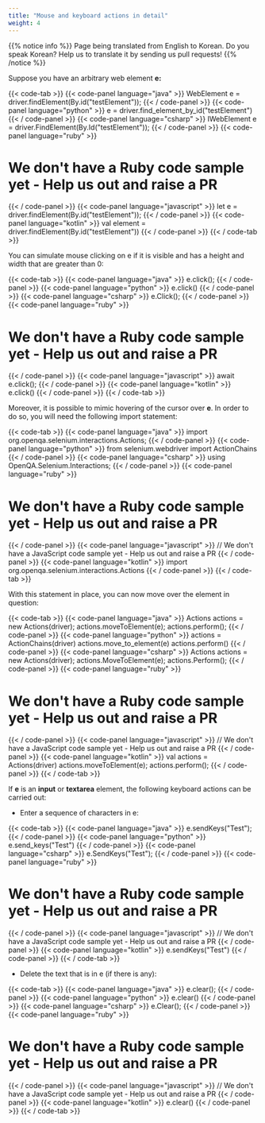 ```yaml
---
title: "Mouse and keyboard actions in detail"
weight: 4
---
```


{{% notice info %}}
<i class="fas fa-language"></i> Page being translated from 
English to Korean. Do you speak Korean? Help us to translate
it by sending us pull requests!
{{% /notice %}}

Suppose you have an arbitrary web element **e:**

{{< code-tab >}}
  {{< code-panel language="java" >}}
WebElement e = driver.findElement(By.id("testElement"));
  {{< / code-panel >}}
  {{< code-panel language="python" >}}
e = driver.find_element_by_id("testElement")
  {{< / code-panel >}}
  {{< code-panel language="csharp" >}}
IWebElement e = driver.FindElement(By.Id("testElement"));
  {{< / code-panel >}}
  {{< code-panel language="ruby" >}}
# We don't have a Ruby code sample yet -  Help us out and raise a PR  
  {{< / code-panel >}}
  {{< code-panel language="javascript" >}}
let e = driver.findElement(By.id("testElement"));
  {{< / code-panel >}}
  {{< code-panel language="kotlin" >}}
val element = driver.findElement(By.id("testElement"))
  {{< / code-panel >}}
{{< / code-tab >}}

You can simulate mouse clicking on e if it is visible and has a height and width
that are greater than 0:

{{< code-tab >}}
  {{< code-panel language="java" >}}
e.click();
  {{< / code-panel >}}
  {{< code-panel language="python" >}}
e.click()
  {{< / code-panel >}}
  {{< code-panel language="csharp" >}}
e.Click();
  {{< / code-panel >}}
  {{< code-panel language="ruby" >}}
# We don't have a Ruby code sample yet -  Help us out and raise a PR  
  {{< / code-panel >}}
  {{< code-panel language="javascript" >}}
await e.click();
  {{< / code-panel >}}
  {{< code-panel language="kotlin" >}}
e.click()
  {{< / code-panel >}}
{{< / code-tab >}}

Moreover, it is possible to mimic hovering of the cursor over **e**. In order
to do so, you will need the following import statement:

{{< code-tab >}}
  {{< code-panel language="java" >}}
import org.openqa.selenium.interactions.Actions;
  {{< / code-panel >}}
  {{< code-panel language="python" >}}
from selenium.webdriver import ActionChains
  {{< / code-panel >}}
  {{< code-panel language="csharp" >}}
using OpenQA.Selenium.Interactions;
  {{< / code-panel >}}
  {{< code-panel language="ruby" >}}
# We don't have a Ruby code sample yet -  Help us out and raise a PR
  {{< / code-panel >}}
  {{< code-panel language="javascript" >}}
// We don't have a JavaScript code sample yet -  Help us out and raise a PR
  {{< / code-panel >}}
  {{< code-panel language="kotlin" >}}
import org.openqa.selenium.interactions.Actions
  {{< / code-panel >}}
{{< / code-tab >}}

With this statement in place, you can now move over the element in question:

{{< code-tab >}}
  {{< code-panel language="java" >}}
Actions actions = new Actions(driver);
actions.moveToElement(e);
actions.perform();
  {{< / code-panel >}}
  {{< code-panel language="python" >}}
actions = ActionChains(driver)
actions.move_to_element(e)
actions.perform()
  {{< / code-panel >}}
  {{< code-panel language="csharp" >}}
 Actions actions = new Actions(driver);
 actions.MoveToElement(e);
 actions.Perform();
  {{< / code-panel >}}
  {{< code-panel language="ruby" >}}
# We don't have a Ruby code sample yet -  Help us out and raise a PR
  {{< / code-panel >}}
  {{< code-panel language="javascript" >}}
// We don't have a JavaScript code sample yet -  Help us out and raise a PR
  {{< / code-panel >}}
  {{< code-panel language="kotlin" >}}
val actions = Actions(driver)
actions.moveToElement(e);
actions.perform();
  {{< / code-panel >}}
{{< / code-tab >}}

If **e** is an **input** or **textarea** element, the following keyboard 
actions can be carried out:

* Enter a sequence of characters in e:

{{< code-tab >}}
  {{< code-panel language="java" >}}
e.sendKeys("Test");
  {{< / code-panel >}}
  {{< code-panel language="python" >}}
e.send_keys("Test")
  {{< / code-panel >}}
  {{< code-panel language="csharp" >}}
e.SendKeys("Test");
  {{< / code-panel >}}
  {{< code-panel language="ruby" >}}
# We don't have a Ruby code sample yet -  Help us out and raise a PR
  {{< / code-panel >}}
  {{< code-panel language="javascript" >}}
// We don't have a JavaScript code sample yet -  Help us out and raise a PR
  {{< / code-panel >}}
  {{< code-panel language="kotlin" >}}
e.sendKeys("Test")
  {{< / code-panel >}}
{{< / code-tab >}}

* Delete the text that is in e (if there is any):

{{< code-tab >}}
  {{< code-panel language="java" >}}
e.clear();
  {{< / code-panel >}}
  {{< code-panel language="python" >}}
e.clear()
  {{< / code-panel >}}
  {{< code-panel language="csharp" >}}
e.Clear();
  {{< / code-panel >}}
  {{< code-panel language="ruby" >}}
# We don't have a Ruby code sample yet -  Help us out and raise a PR
  {{< / code-panel >}}
  {{< code-panel language="javascript" >}}
// We don't have a JavaScript code sample yet -  Help us out and raise a PR
  {{< / code-panel >}}
  {{< code-panel language="kotlin" >}}
e.clear()
  {{< / code-panel >}}
{{< / code-tab >}}
